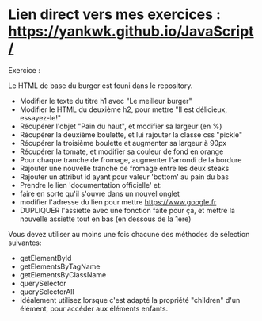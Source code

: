 # Lien direct vers mes exercices : https://yankwk.github.io/JavaScript/


Exercice :

Le HTML de base du burger est founi dans le repository.

- Modifier le texte du titre h1 avec "Le meilleur burger"
- Modifier le HTML du deuxième h2, pour mettre "Il est délicieux, essayez-le!"
- Récupérer l'objet "Pain du haut", et modifier sa largeur (en %)
- Récupérer la deuxième boulette, et lui rajouter la classe css "pickle"
- Récupérer la troisième boulette et augmenter sa largeur à 90px
- Récupérer la tomate, et modifier sa couleur de fond en orange
- Pour chaque tranche de fromage, augmenter l'arrondi de la bordure
- Rajouter une nouvelle tranche de fromage entre les deux steaks
- Rajouter un attribut id ayant pour valeur 'bottom' au pain du bas
- Prendre le lien 'documentation officielle' et:
- faire en sorte qu'il s'ouvre dans un nouvel onglet
- modifier l'adresse du lien pour mettre https://www.google.fr
- DUPLIQUER l'assiette avec une fonction faite pour ça, et mettre la nouvelle assiette tout en bas (en dessous de la 1ere)

Vous devez utiliser au moins une fois chacune des méthodes de sélection suivantes:

- getElementById
- getElementsByTagName
- getElementsByClassName
- querySelector
- querySelectorAll
- Idéalement utilisez lorsque c'est adapté la propriété "children" d'un élément, pour accéder aux éléments enfants.
